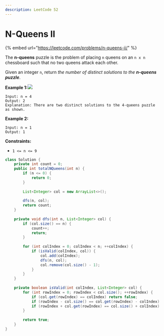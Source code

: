 ```yaml
---
description: LeetCode 52
---
```


# N-Queens II

{% embed url="https://leetcode.com/problems/n-queens-ii/" %}



The **n-queens** puzzle is the problem of placing `n` queens on an `n x n` chessboard such that no two queens attack each other.

Given an integer `n`, return _the number of distinct solutions to the **n-queens puzzle**_.

**Example 1:**![](https://assets.leetcode.com/uploads/2020/11/13/queens.jpg)

```
Input: n = 4
Output: 2
Explanation: There are two distinct solutions to the 4-queens puzzle as shown.
```

**Example 2:**

```
Input: n = 1
Output: 1
```

**Constraints:**

* `1 <= n <= 9`

```java
class Solution {
    private int count = 0;
    public int totalNQueens(int n) {
        if (n <= 0) {
            return 0;
        }
        
        List<Integer> col = new ArrayList<>();
        
        dfs(n, col);
        return count;
    }
    
    private void dfs(int n, List<Integer> col) {
        if (col.size() == n) {
            count++;
            return;
        }
        
        for (int colIndex = 0; colIndex < n; ++colIndex) {
            if (isValid(colIndex, col)) {
                col.add(colIndex);
                dfs(n, col);
                col.remove(col.size() - 1);
            }
        }
    }
    
    private boolean isValid(int colIndex, List<Integer> col) {
        for (int rowIndex = 0; rowIndex < col.size(); ++rowIndex) {
            if (col.get(rowIndex) == colIndex) return false;
            if (rowIndex - col.size() == col.get(rowIndex) - colIndex) return false;
            if (rowIndex + col.get(rowIndex) == col.size() + colIndex) return false;
        }
        
        return true;
    }
}
```
